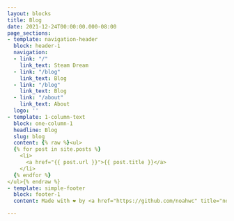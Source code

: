 ```yaml
---
layout: blocks
title: Blog
date: 2021-12-24T00:00:00.000-08:00
page_sections:
- template: navigation-header
  block: header-1
  navigation:
  - link: "/"
    link_text: Steam Dream
  - link: "/blog"
    link_text: Blog
  - link: "/blog"
    link_text: Blog
  - link: "/about"
    link_text: About
  logo: ''
- template: 1-column-text
  block: one-column-1
  headline: Blog
  slug: blog
  content: {% raw %}<ul>
  {% for post in site.posts %}
    <li>
      <a href="{{ post.url }}">{{ post.title }}</a>
    </li>
  {% endfor %}
</ul>{% endraw %}
- template: simple-footer
  block: footer-1
  content: Made with ❤︎ by <a href="https://github.com/noahwc" title="noahwc">noahwc</a>

---
```

